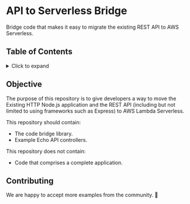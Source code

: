 # API to Serverless Bridge

Bridge code that makes it easy to migrate the existing REST API to AWS Serverless.


## Table of Contents

<details>
<summary>Click to expand</summary>

- [Objective](#objective)
- [Contributing](#contributing)

</details>



## Objective

The purpose of this repository is to give developers a way to move the Existing HTTP Node.js application and the REST API (including but not limited to using frameworks such as Express) to AWS Lambda Serverless.

This repository should contain:

- The code bridge library.
- Example Echo API controllers.

This repository does not contain:

- Code that comprises a complete application.


## Contributing

We are happy to accept more examples from the community. 🎉
